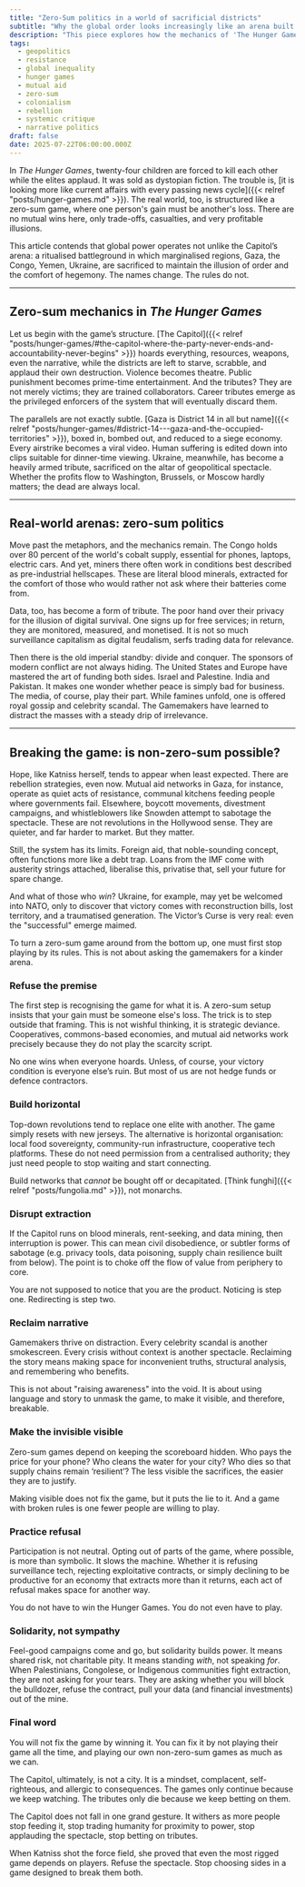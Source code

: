 ```yaml
---
title: "Zero-Sum politics in a world of sacrificial districts"
subtitle: "Why the global order looks increasingly like an arena built for other people’s suffering"
description: "This piece explores how the mechanics of 'The Hunger Games' mirror real-world geopolitics. From Gaza to the Congo, zero-sum power games sacrifice the periphery to feed the core. I argue that the only winning move is to reject the game entirely."
tags:
  - geopolitics
  - resistance
  - global inequality
  - hunger games
  - mutual aid
  - zero-sum
  - colonialism
  - rebellion
  - systemic critique
  - narrative politics
draft: false
date: 2025-07-22T06:00:00.000Z
---
```


In *The Hunger Games*, twenty-four children are forced to kill each other while the elites applaud. It was sold as 
dystopian fiction. The trouble is, [it is looking more like current affairs with every passing news 
cycle]({{< relref "posts/hunger-games.md" >}}). The real world, too, is structured like a zero-sum game, where one 
person's gain must be another's loss. There are no mutual wins here, only trade-offs, casualties, and very profitable illusions.

This article contends that global power operates not unlike the Capitol’s arena: a ritualised battleground in which 
marginalised regions, Gaza, the Congo, Yemen, Ukraine, are sacrificed to maintain the illusion of order and the comfort 
of hegemony. The names change. The rules do not.

---

## Zero-sum mechanics in *The Hunger Games*

Let us begin with the game’s structure. 
[The Capitol]({{< relref "posts/hunger-games/#the-capitol-where-the-party-never-ends-and-accountability-never-begins" >}}) 
hoards everything, resources, weapons, even the narrative, while the 
districts are left to starve, scrabble, and applaud their own destruction. Violence becomes theatre. Public punishment 
becomes prime-time entertainment. And the tributes? They are not merely victims; they are trained collaborators. Career 
tributes emerge as the privileged enforcers of the system that will eventually discard them.

The parallels are not exactly subtle. 
[Gaza is District 14 in all but name]({{< relref "posts/hunger-games/#district-14---gaza-and-the-occupied-territories" >}}), boxed in, bombed out, and reduced to a 
siege economy. Every airstrike becomes a viral video. Human suffering is edited down into clips suitable for 
dinner-time viewing. Ukraine, meanwhile, has become a heavily armed tribute, sacrificed on the altar of geopolitical 
spectacle. Whether the profits flow to Washington, Brussels, or Moscow hardly matters; the dead are always local.

---

## Real-world arenas: zero-sum politics

Move past the metaphors, and the mechanics remain. The Congo holds over 80 percent of the world's cobalt supply, 
essential for phones, laptops, electric cars. And yet, miners there often work in conditions best described as 
pre-industrial hellscapes. These are literal blood minerals, extracted for the comfort of those who would rather not 
ask where their batteries come from.

Data, too, has become a form of tribute. The poor hand over their privacy for the illusion of digital survival. 
One signs up for free services; in return, they are monitored, measured, and monetised. It is not so much surveillance 
capitalism as digital feudalism, serfs trading data for relevance.

Then there is the old imperial standby: divide and conquer. The sponsors of modern conflict are not always hiding. 
The United States and Europe have mastered the art of funding both sides. Israel and Palestine. India and Pakistan. 
It makes one wonder whether peace is simply bad for business. The media, of course, play their part. While famines 
unfold, one is offered royal gossip and celebrity scandal. The Gamemakers have learned to distract the masses with 
a steady drip of irrelevance.

---

## Breaking the game: is non-zero-sum possible?

Hope, like Katniss herself, tends to appear when least expected. There are rebellion strategies, even now. Mutual 
aid networks in Gaza, for instance, operate as quiet acts of resistance, communal kitchens feeding people where 
governments fail. Elsewhere, boycott movements, divestment campaigns, and whistleblowers like Snowden attempt to 
sabotage the spectacle. These are not revolutions in the Hollywood sense. They are quieter, and far harder to market. 
But they matter.

Still, the system has its limits. Foreign aid, that noble-sounding concept, often functions more like a debt trap. 
Loans from the IMF come with austerity strings attached, liberalise this, privatise that, sell your future for spare 
change.

And what of those who *win*? Ukraine, for example, may yet be welcomed into NATO, only to discover that victory comes 
with reconstruction bills, lost territory, and a traumatised generation. The Victor’s Curse is very real: even the 
"successful" emerge maimed.

To turn a zero-sum game around from the bottom up, one must first stop playing by its rules. This is not about asking 
the gamemakers for a kinder arena.

### Refuse the premise

The first step is recognising the game for what it is. A zero-sum setup insists that your gain must be someone else's 
loss. The trick is to step outside that framing. This is not wishful thinking, it is strategic deviance. Cooperatives, 
commons-based economies, and mutual aid networks work precisely because they do not play the scarcity script.

No one wins when everyone hoards. Unless, of course, your victory condition is everyone else’s ruin. But most of 
us are not hedge funds or defence contractors.

### Build horizontal

Top-down revolutions tend to replace one elite with another. The game simply resets with new jerseys. The alternative 
is horizontal organisation: local food sovereignty, community-run infrastructure, cooperative tech platforms. 
These do not need permission from a centralised authority; they just need people to stop waiting and start connecting.

Build networks that *cannot* be bought off or decapitated. [Think funghi]({{< relref "posts/fungolia.md" >}}), not monarchs.

### Disrupt extraction

If the Capitol runs on blood minerals, rent-seeking, and data mining, then interruption is power. This can mean 
civil disobedience, or subtler forms of sabotage (e.g. privacy tools, data poisoning, supply chain resilience built 
from below). The point is to choke off the flow of value from periphery to core.

You are not supposed to notice that you are the product. Noticing is step one. Redirecting is step two.

### Reclaim narrative

Gamemakers thrive on distraction. Every celebrity scandal is another smokescreen. Every crisis without context is 
another spectacle. Reclaiming the story means making space for inconvenient truths, structural analysis, and 
remembering who benefits.

This is not about "raising awareness" into the void. It is about using language and story to unmask the game, to 
make it visible, and therefore, breakable.

### Make the invisible visible

Zero-sum games depend on keeping the scoreboard hidden. Who pays the price for your phone? Who cleans the water 
for your city? Who dies so that supply chains remain ‘resilient’? The less visible the sacrifices, the easier they 
are to justify.

Making visible does not fix the game, but it puts the lie to it. And a game with broken rules is one fewer people are 
willing to play.

### Practice refusal

Participation is not neutral. Opting out of parts of the game, where possible, is more than symbolic. It slows the 
machine. Whether it is refusing surveillance tech, rejecting exploitative contracts, or simply declining to be 
productive for an economy that extracts more than it returns, each act of refusal makes space for another way.

You do not have to win the Hunger Games. You do not even have to play.

### Solidarity, not sympathy

Feel-good campaigns come and go, but solidarity builds power. It means shared risk, not charitable pity. It means 
standing *with*, not speaking *for*. When Palestinians, Congolese, or Indigenous communities fight extraction, they 
are not asking for your tears. They are asking whether you will block the bulldozer, refuse the contract, pull 
your data (and financial investments) out of the mine.

### Final word

You will not fix the game by winning it. You can fix it by not playing their game all the time, and playing our own 
non-zero-sum games as much as we can.

The Capitol, ultimately, is not a city. It is a mindset, complacent, self-righteous, and allergic to consequences. 
The games only continue because we keep watching. The tributes only die because we keep betting on them.

The Capitol does not fall in one grand gesture. It withers as more people stop feeding it, stop trading humanity 
for proximity to power, stop applauding the spectacle, stop betting on tributes.

When Katniss shot the force field, she proved that even the most rigged game depends on players. Refuse the spectacle. 
Stop choosing sides in a game designed to break them both.
